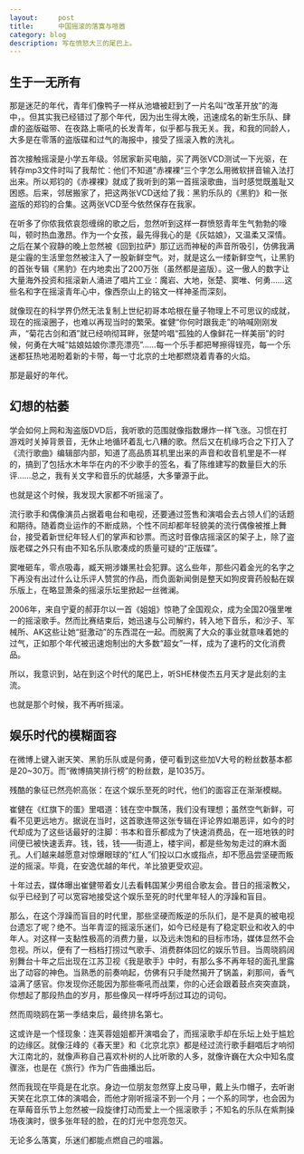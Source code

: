 ```yaml
---
layout:     post
title:      中国摇滚的落寞与喧嚣
category: blog
description: 写在愤怒大三的尾巴上。
---
```


生于一无所有
--------------

那是迷茫的年代，青年们像鸭子一样从池塘被赶到了一片名叫“改革开放”的海中，。但其实我已经错过了那个年代，因为出生得太晚，迅速成名的新生乐队、肆虐的盗版磁带、在夜路上嘶吼的长发青年，似乎都与我无关。我，和我的同龄人，大多是在零落的盗版碟和过气的海报中，接受了摇滚入教的洗礼。

首次接触摇滚是小学五年级。邻居家新买电脑，买了两张VCD测试一下光驱，在转存mp3文件时叫了我帮忙：他们不知道”赤裸裸“三个字怎么用微软拼音输入法打出来。所以郑钧的《赤裸裸》就成了我听到的第一首摇滚歌曲，当时感觉既羞耻又困惑。后来，邻居搬家了，把这两张VCD送给了我：黑豹乐队的《黑豹》和一张盗版的郑钧的合集。这两张VCD至今依然保存在我家。

在听多了你侬我侬哀怨缠绵的歌之后，忽然听到这样一群愤怒青年生气勃勃的嚎叫，顿时热血激昂。作为一个女孩，最先得我心的是《灰姑娘》，又温柔又深情。之后在某个寂静的晚上忽然被《回到拉萨》那辽远而神秘的声音所吸引，仿佛我满是尘霾的生活里忽然被注入了一股新鲜空气。对，就是这么一缕新鲜空气，让黑豹的首张专辑《黑豹》在内地卖出了200万张（虽然都是盗版）。这一傲人的数字让大量海外投资和摇滚新人涌进了唱片工业：魔岩、大地，张楚、窦唯、何勇……这些名和字在摇滚青年心中，像西奈山上的铭文一样神圣而深刻。

就像现在的科学界仍然无法复制上世纪初哥本哈根在量子物理上不可思议的成就，现在的摇滚圈子，也难以再现当时的繁荣。崔健“你何时跟我走”的呐喊刚刚发声，“菊花古剑和酒”就已经响彻耳畔，张楚吟唱“孤独的人像鲜花一样美丽”的时候，何勇在大喊“姑娘姑娘你漂亮漂亮”……每一个乐手都把琴擦得锃亮，每一个乐迷都狂热地渴盼着新的卡带，每一寸北京的土地都燃烧着青春的火焰。

那是最好的年代。

幻想的枯萎
--------------

学会如何上网和淘盗版DVD后，我听歌的范围就像指数爆炸一样飞涨。习惯在打游戏时关掉背景音，无休止地循环着乱七八糟的歌。然后又在机缘巧合之下打入了《流行歌曲》编辑部内部，知道了高品质耳机里出来的声音和收音机里是不一样的，搞到了包括水木年华在内的不少歌手的签名，看了陈维建写的数量巨大的乐评……总之，我有关文字和音乐的优越感，大多肇源于此。

也就是这个时候，我发现大家都不听摇滚了。

流行歌手和偶像演员占据着电台和电视，还要通过签售和演唱会去占领人们的话题和期待。随着商业运作的不断成熟，个性不同却都年轻貌美的流行偶像被推上舞台，接受着新世纪年轻人们的掌声和钞票。而这时音像店摇滚区的架子上，除了盗版老碟之外只有由不知名乐队歌凑成的质量可疑的“正版碟”。

窦唯砸车，零点吸毒，臧天朔涉嫌黑社会犯罪。这么些年，那些闪着金光的名字之下再没有出过什么让乐评人赞赏的作品，而负面新闻倒是整天如狗皮膏药般黏在娱乐版上，在略显萧条的摇滚乐坛里掀起一丝微澜。

2006年，来自宁夏的郝菲尔以一首《姐姐》惊艳了全国观众，成为全国20强里唯一的摇滚歌手。然而比赛结束后，她迅速与公司解约，转入地下音乐，和沙子、军械所、AK这些让她“挺激动”的东西混在一起。而脱离了大众的事业就意味着她的过气，正如那个年代被迅速炮制出的大多数“超女”一样，成为了速朽的文化消费品。

所以，我意识到，站在到这个时代的尾巴上，听SHE林俊杰五月天才是此刻的主流。

也就是那个时候，我不再听摇滚。

娱乐时代的模糊面容
--------------
在微博上键入谢天笑、黑豹乐队或是何勇，便可看到这些加V大号的粉丝数基本都是20~30万。而“微博搞笑排行榜”的粉丝数，是1035万。

残酷的象征已然亮帜高张：在这个娱乐至死的时代，他们的面容正在渐渐模糊。

崔健在《红旗下的蛋》里唱道：钱在空中飘荡，我们没有理想；虽然空气新鲜，可看不见更远地方。据说在当时，这首歌连带这张专辑在评论界如潮恶评，如今的时代却成为了这些话最好的注脚：书本和音乐都成为了快速消费品，在一班地铁的时间便已被快速丢弃。钱，钱，钱——街道上，楼宇间，都是些匆匆走过的麻木面孔。人们越来越愿意对惊爆眼球的“红人”们投以口水或指点，却不愿品尝坚硬而叛逆的摇滚。毕竟，在安逸优越的年代，羊比狼更受欢迎。

十年过去，媒体曝出崔健带着女儿去看韩国某少男组合歌友会。昔日的摇滚教父，似乎已经到了可以宽容地接受这个娱乐至死的时代里年轻人的浮躁和盲目。

那么，在这个浮躁而盲目的时代里，那些坚硬而叛逆的乐队们，是不是真的被电视台遗忘了呢？绝不。当年青涩的摇滚乐迷们，如今已经是有了稳定职业和收入的中年人。对这样一支黏性极高的消费力量，以及远未饱和的目标市场，媒体显然不会忽视。所以，便有了一档档打捞过气歌手、消费群体回忆的娱乐节目。当周晓鸥阔别舞台十年之后出现在江苏卫视《我是歌手》中时，有那么多不再年轻的面孔里露出了动容的神色。当熟悉的前奏响起，仿佛有只手陡然揭开了锅盖，刹那间，香气溢满了感官。你发现你还能因为那些嘶吼而战栗，你的心还会跟着鼓点突突直跳，你想起了那段热血的岁月，那些像风一样呼呼刮过耳边的词句。

然而周晓鸥在第一季结束后，最终排名第七。

这或许是一个怪现象：连芙蓉姐姐都开演唱会了，而摇滚歌手却在乐坛上处于尴尬的边缘区。就像汪峰的《春天里》和《北京北京》都是经过流行歌手翻唱后才响彻大江南北的，就像声称自己喜欢朴树的人比听歌的人多，就像许巍在大众中知名度骤涨，也是在《旅行》作为广告曲播出后。

然而我现在毕竟是在北京。身边一位朋友忽然穿上皮马甲，戴上头巾帽子，去听谢天笑在北京工体的演唱会，而他才刚听摇滚不到一个月；一个系的同学，也会因为在草莓音乐节上忽然被一段旋律打动而爱上一个摇滚歌手；不知名的乐队在紫荆操场夜演时，很多张年轻的脸，在的灯光中忽亮忽灭。

无论多么落寞，乐迷们都能点燃自己的喧嚣。

